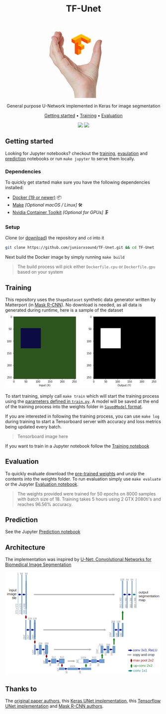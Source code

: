 <div align="center">
    <h1>TF-Unet</h1>
    <img href="#" src="./samples/u.jpg" />
    <p>General purpose U-Network implemented in Keras for image segmentation</p>
    <p>
        <a href="#getting-started">Getting started</a> •
        <a href="#training">Training</a> •
        <a href="#evaluation">Evaluation</a>
    </p>
    <img src="https://travis-ci.com/juniorxsound/TF-Unet.svg?token=ztzi6EexNpaHGeSp1q8W&branch=master" />
    <img src="https://img.shields.io/badge/python-3.6-blue.svg" />
</div>

## Getting started
Looking for Jupyter notebooks? checkout the [training](https://github.com/juniorxsound/TF-Unet/blob/master/notebooks/Training.ipynb), [evaulation](https://github.com/juniorxsound/TF-Unet/blob/master/notebooks/Evaluation.ipynb) and [prediction](https://github.com/juniorxsound/TF-Unet/blob/master/notebooks/Prediction.ipynb) notebooks or run `make jupyter` to serve them locally.

### Dependencies
To quickly get started make sure you have the following dependencies installed:
- [Docker (19 or newer)](https://docs.docker.com/install/) 📦
- [Make](https://www.gnu.org/software/make/) *[Optional macOS / Linux]* 🛠
- [Nvidia Container Toolkit](https://github.com/NVIDIA/nvidia-docker#quickstart) *[Optional for GPUs]* 🗜
</ul>

### Setup
Clone (or [download](https://github.com/juniorxsound/TF-Unet/archive/master.zip)) the repository and `cd` into it
```sh
git clone https://github.com/juniorxsound/TF-Unet.git && cd TF-Unet
```
Next build the Docker image by simply running `make build`
> The build process will pick either `Dockerfile.cpu` or `Dockerfile.gpu` based on your system

## Training
This repository uses the `ShapeDataset` synthetic data generator written by Matterport (in [Mask R-CNN](https://github.com/matterport/Mask_RCNN/blob/master/samples/shapes/train_shapes.ipynb)). No download is needed, as all data is generated during runtime, here is a sample of the dataset
<img src="./samples/sample.png" width="500">

To start training, simply call `make train` which will start the training process using the [parameters defined in `train.py`](https://github.com/juniorxsound/TF-Unet/blob/master/train.py#L13-L16). A model will be saved at the end of the training process into the weights folder in [`SavedModel` format](https://www.tensorflow.org/guide/saved_model).

If you are interested in following the training process, you can use `make log` during training to start a Tensorboard server with accuracy and loss metrics being updated every batch. 
> Tensorboard image here

If you want to train in a Jupyter notebook follow the [Training notebook](https://github.com/juniorxsound/TF-Unet/blob/master/notebooks/Training.ipynb)

## Evaluation
To quickly evaluate download the [pre-trained weights](https://storage.cloud.google.com/orfleisher-production.appspot.com/models/unet/toy_network.zip) and unzip the contents into the weights folder. To run evaluation simply use `make evaluate` or the Jupyter [Evaluation notebook](https://github.com/juniorxsound/TF-Unet/blob/master/notebooks/Evaluation.ipynb).

> The weights provided were trained for 50 epochs on 8000 samples with batch size of 18. Training takes 5 hours using 2 GTX 2080ti's and reaches 96.56% accuracy.

## Prediction
See the Jupyter [Prediction notebook](https://github.com/juniorxsound/TF-Unet/blob/master/notebooks/Prediction.ipynb)

## Architecture
The implementation was inspired by [U-Net: Convolutional Networks for Biomedical Image Segmentation](https://lmb.informatik.uni-freiburg.de/people/ronneber/u-net/)

<img src="./samples/unet_arch.png" width="500">

## Thanks to
The [original paper authors](https://arxiv.org/abs/1505.04597), this [Keras UNet implementation](https://github.com/zhixuhao/unet), this [Tensorflow UNet implementation](https://github.com/jakeret/tf_unet) and [Mask R-CNN authors](https://github.com/matterport/Mask_RCNN).
